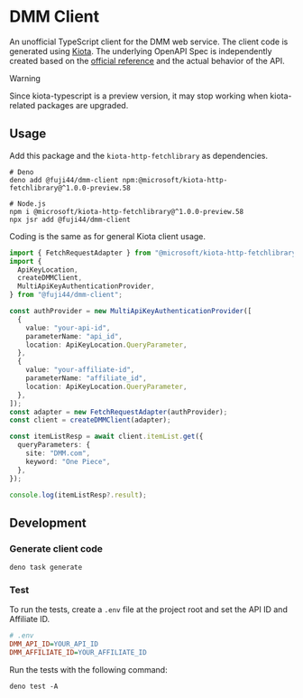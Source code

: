 # DMM Client

An unofficial TypeScript client for the DMM web service. The client code is generated using [Kiota](https://github.com/microsoft/kiota). The underlying OpenAPI Spec is independently created based on the [official reference](https://affiliate.dmm.com/api/) and the actual behavior of the API.

> [!WARNING]
> Since kiota-typescript is a preview version, it may stop working when kiota-related packages are upgraded.

## Usage

Add this package and the `kiota-http-fetchlibrary` as dependencies.

```shell
# Deno
deno add @fuji44/dmm-client npm:@microsoft/kiota-http-fetchlibrary@^1.0.0-preview.58

# Node.js
npm i @microsoft/kiota-http-fetchlibrary@^1.0.0-preview.58
npx jsr add @fuji44/dmm-client
```

Coding is the same as for general Kiota client usage.

```ts
import { FetchRequestAdapter } from "@microsoft/kiota-http-fetchlibrary";
import {
  ApiKeyLocation,
  createDMMClient,
  MultiApiKeyAuthenticationProvider,
} from "@fuji44/dmm-client";

const authProvider = new MultiApiKeyAuthenticationProvider([
  {
    value: "your-api-id",
    parameterName: "api_id",
    location: ApiKeyLocation.QueryParameter,
  },
  {
    value: "your-affiliate-id",
    parameterName: "affiliate_id",
    location: ApiKeyLocation.QueryParameter,
  },
]);
const adapter = new FetchRequestAdapter(authProvider);
const client = createDMMClient(adapter);

const itemListResp = await client.itemList.get({
  queryParameters: {
    site: "DMM.com",
    keyword: "One Piece",
  },
});

console.log(itemListResp?.result);
```

## Development

### Generate client code

```shell
deno task generate
```

### Test

To run the tests, create a `.env` file at the project root and set the API ID and Affiliate ID.

```ini
# .env
DMM_API_ID=YOUR_API_ID
DMM_AFFILIATE_ID=YOUR_AFFILIATE_ID
```

Run the tests with the following command:

```shell
deno test -A
```
